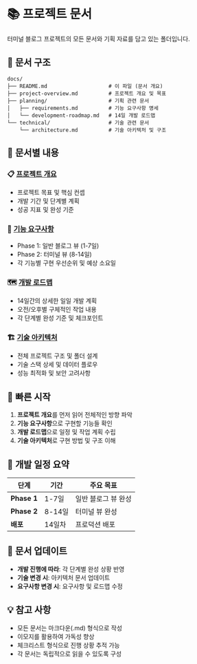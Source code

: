 # 📚 프로젝트 문서

터미널 블로그 프로젝트의 모든 문서와 기획 자료를 담고 있는 폴더입니다.

## 📁 문서 구조

```
docs/
├── README.md                    # 이 파일 (문서 개요)
├── project-overview.md          # 프로젝트 개요 및 목표
├── planning/                    # 기획 관련 문서
│   ├── requirements.md          # 기능 요구사항 명세
│   └── development-roadmap.md   # 14일 개발 로드맵
└── technical/                   # 기술 관련 문서
    └── architecture.md          # 기술 아키텍처 및 구조
```

## 🎯 문서별 내용

### 📋 [프로젝트 개요](./project-overview.md)

- 프로젝트 목표 및 핵심 컨셉
- 개발 기간 및 단계별 계획
- 성공 지표 및 완성 기준

### 📝 [기능 요구사항](./planning/requirements.md)

- Phase 1: 일반 블로그 뷰 (1-7일)
- Phase 2: 터미널 뷰 (8-14일)
- 각 기능별 구현 우선순위 및 예상 소요일

### 🗺️ [개발 로드맵](./planning/development-roadmap.md)

- 14일간의 상세한 일일 개발 계획
- 오전/오후별 구체적인 작업 내용
- 각 단계별 완성 기준 및 체크포인트

### 🏗️ [기술 아키텍처](./technical/architecture.md)

- 전체 프로젝트 구조 및 폴더 설계
- 기술 스택 상세 및 데이터 플로우
- 성능 최적화 및 보안 고려사항

## 🚀 빠른 시작

1. **프로젝트 개요**를 먼저 읽어 전체적인 방향 파악
2. **기능 요구사항**으로 구현할 기능들 확인
3. **개발 로드맵**으로 일정 및 작업 계획 수립
4. **기술 아키텍처**로 구현 방법 및 구조 이해

## 📅 개발 일정 요약

| 단계        | 기간   | 주요 목표           |
| ----------- | ------ | ------------------- |
| **Phase 1** | 1-7일  | 일반 블로그 뷰 완성 |
| **Phase 2** | 8-14일 | 터미널 뷰 완성      |
| **배포**    | 14일차 | 프로덕션 배포       |

## 🔄 문서 업데이트

- **개발 진행에 따라**: 각 단계별 완성 상황 반영
- **기술 변경 시**: 아키텍처 문서 업데이트
- **요구사항 변경 시**: 요구사항 및 로드맵 수정

## 💡 참고 사항

- 모든 문서는 마크다운(.md) 형식으로 작성
- 이모지를 활용하여 가독성 향상
- 체크리스트 형식으로 진행 상황 추적 가능
- 각 문서는 독립적으로 읽을 수 있도록 구성
